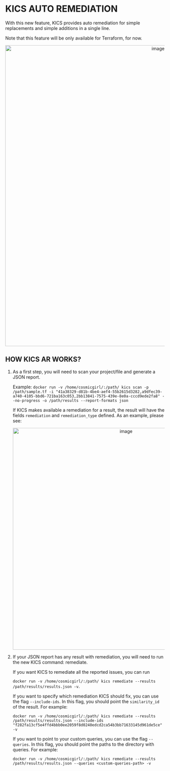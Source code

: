 # KICS AUTO REMEDIATION

With this new feature, KICS provides auto remediation for simple replacements and simple additions in a single line.

Note that this feature will be only available for Terraform, for now.

<p align="center">
<img width="950" alt="image" src="https://user-images.githubusercontent.com/74001161/177953750-3d279868-8cdb-44c9-86f2-379b05bb85d4.png">
</p>



## HOW KICS AR WORKS?


1. As a first step, you will need to scan your project/file and generate a JSON report.

   Example: ```docker run -v /home/cosmicgirl/:/path/ kics scan -p /path/sample.tf -i "41a38329-d81b-4be4-aef4-55b2615d3282,a9dfec39-a740-4105-bbd6-721ba163c053,2bb13841-7575-439e-8e0a-cccd9ede2fa8" --no-progress -o /path/results --report-formats json```

   If KICS makes available a remediation for a result, the result will have the fields `remediation` and `remediation_type` defined. As an example, please see:
   <p align="center">
   <img width="700" alt="image" src="https://user-images.githubusercontent.com/74001161/177957089-7007d5c0-aea5-4f3a-8300-7008ab0e6312.png">
   </p>


2. If your JSON report has any result with remediation, you will need to run the new KICS command: remediate. 

   If you want KICS to remediate all the reported issues, you can run 

   ```docker run -v /home/cosmicgirl/:/path/ kics remediate --results /path/results/results.json -v```.

   If you want to specify which remediation KICS should fix, you can use the flag `--include-ids`. In this flag, you should point the `similarity_id` of the result. For example: 

   ```docker run -v /home/cosmicgirl/:/path/ kics remediate --results /path/results/results.json --include-ids "f282fa13cf5e4ffd4bbb0ee2059f8d0240edcd2ca54b3bb71633145d961de5ce" -v```
   
   If you want to point to your custom queries, you can use the flag `--queries`. In this flag, you should point the paths to the directory with queries. For example:
   
   ```docker run -v /home/cosmicgirl/:/path/ kics remediate --results /path/results/results.json --queries <custom-queries-path> -v```
